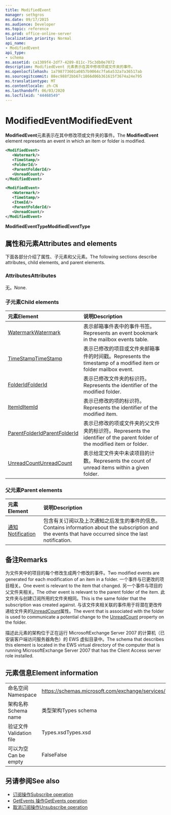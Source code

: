```yaml
---
title: ModifiedEvent
manager: sethgros
ms.date: 09/17/2015
ms.audience: Developer
ms.topic: reference
ms.prod: office-online-server
localization_priority: Normal
api_name:
- ModifiedEvent
api_type:
- schema
ms.assetid: ca1309f4-2df7-4289-811c-75c3db0e7072
description: ModifiedEvent 元素表示在其中修改项或文件夹的事件。
ms.openlocfilehash: 1a798773601a0857b9064c7fa6a532a7a36517ab
ms.sourcegitcommit: 88ec988f2bb67c1866d06b361615f3674a24e795
ms.translationtype: MT
ms.contentlocale: zh-CN
ms.lasthandoff: 06/03/2020
ms.locfileid: "44468549"
---
```

# <a name="modifiedevent"></a><span data-ttu-id="baebb-103">ModifiedEvent</span><span class="sxs-lookup"><span data-stu-id="baebb-103">ModifiedEvent</span></span>

<span data-ttu-id="baebb-104">**ModifiedEvent**元素表示在其中修改项或文件夹的事件。</span><span class="sxs-lookup"><span data-stu-id="baebb-104">The **ModifiedEvent** element represents an event in which an item or folder is modified.</span></span> 
  
```xml
<ModifiedEvent>
   <Watermark/>
   <TimeStamp/>
   <FolderId/>
   <ParentFolderId/>
   <UnreadCount/>
</ModifiedEvent>
```

```xml
<ModifiedEvent>
   <Watermark/>
   <TimeStamp/>
   <ItemId/> 
   <ParentFolderId/>
   <UnreadCount/>
</ModifiedEvent>
```

<span data-ttu-id="baebb-105">**ModifiedEventType**</span><span class="sxs-lookup"><span data-stu-id="baebb-105">**ModifiedEventType**</span></span>

## <a name="attributes-and-elements"></a><span data-ttu-id="baebb-106">属性和元素</span><span class="sxs-lookup"><span data-stu-id="baebb-106">Attributes and elements</span></span>

<span data-ttu-id="baebb-107">下面各部分介绍了属性、子元素和父元素。</span><span class="sxs-lookup"><span data-stu-id="baebb-107">The following sections describe attributes, child elements, and parent elements.</span></span>
  
### <a name="attributes"></a><span data-ttu-id="baebb-108">Attributes</span><span class="sxs-lookup"><span data-stu-id="baebb-108">Attributes</span></span>

<span data-ttu-id="baebb-109">无。</span><span class="sxs-lookup"><span data-stu-id="baebb-109">None.</span></span>
  
### <a name="child-elements"></a><span data-ttu-id="baebb-110">子元素</span><span class="sxs-lookup"><span data-stu-id="baebb-110">Child elements</span></span>

|<span data-ttu-id="baebb-111">**元素**</span><span class="sxs-lookup"><span data-stu-id="baebb-111">**Element**</span></span>|<span data-ttu-id="baebb-112">**说明**</span><span class="sxs-lookup"><span data-stu-id="baebb-112">**Description**</span></span>|
|:-----|:-----|
|[<span data-ttu-id="baebb-113">Watermark</span><span class="sxs-lookup"><span data-stu-id="baebb-113">Watermark</span></span>](watermark.md) <br/> |<span data-ttu-id="baebb-114">表示邮箱事件表中的事件书签。</span><span class="sxs-lookup"><span data-stu-id="baebb-114">Represents an event bookmark in the mailbox events table.</span></span>  <br/> |
|[<span data-ttu-id="baebb-115">TimeStamp</span><span class="sxs-lookup"><span data-stu-id="baebb-115">TimeStamp</span></span>](timestamp.md) <br/> |<span data-ttu-id="baebb-116">表示已修改的项目或文件夹邮箱事件的时间戳。</span><span class="sxs-lookup"><span data-stu-id="baebb-116">Represents the timestamp of a modified item or folder mailbox event.</span></span>  <br/> |
|[<span data-ttu-id="baebb-117">FolderId</span><span class="sxs-lookup"><span data-stu-id="baebb-117">FolderId</span></span>](folderid.md) <br/> |<span data-ttu-id="baebb-118">表示已修改文件夹的标识符。</span><span class="sxs-lookup"><span data-stu-id="baebb-118">Represents the identifier of the modified folder.</span></span>  <br/> |
|[<span data-ttu-id="baebb-119">ItemId</span><span class="sxs-lookup"><span data-stu-id="baebb-119">ItemId</span></span>](itemid.md) <br/> |<span data-ttu-id="baebb-120">表示已修改的项的标识符。</span><span class="sxs-lookup"><span data-stu-id="baebb-120">Represents the identifier of the modified item.</span></span>  <br/> |
|[<span data-ttu-id="baebb-121">ParentFolderId</span><span class="sxs-lookup"><span data-stu-id="baebb-121">ParentFolderId</span></span>](parentfolderid.md) <br/> |<span data-ttu-id="baebb-122">表示已修改的项或文件夹的父文件夹的标识符。</span><span class="sxs-lookup"><span data-stu-id="baebb-122">Represents the identifier of the parent folder of the modified item or folder.</span></span>  <br/> |
|[<span data-ttu-id="baebb-123">UnreadCount</span><span class="sxs-lookup"><span data-stu-id="baebb-123">UnreadCount</span></span>](unreadcount.md) <br/> |<span data-ttu-id="baebb-124">表示给定文件夹中未读项目的计数。</span><span class="sxs-lookup"><span data-stu-id="baebb-124">Represents the count of unread items within a given folder.</span></span>  <br/> |
   
### <a name="parent-elements"></a><span data-ttu-id="baebb-125">父元素</span><span class="sxs-lookup"><span data-stu-id="baebb-125">Parent elements</span></span>

|<span data-ttu-id="baebb-126">**元素**</span><span class="sxs-lookup"><span data-stu-id="baebb-126">**Element**</span></span>|<span data-ttu-id="baebb-127">**说明**</span><span class="sxs-lookup"><span data-stu-id="baebb-127">**Description**</span></span>|
|:-----|:-----|
|[<span data-ttu-id="baebb-128">通知</span><span class="sxs-lookup"><span data-stu-id="baebb-128">Notification</span></span>](notification-ex15websvcsotherref.md) <br/> |<span data-ttu-id="baebb-129">包含有关订阅以及上次通知之后发生的事件的信息。</span><span class="sxs-lookup"><span data-stu-id="baebb-129">Contains information about the subscription and the events that have occurred since the last notification.</span></span>  <br/> |
   
## <a name="remarks"></a><span data-ttu-id="baebb-130">备注</span><span class="sxs-lookup"><span data-stu-id="baebb-130">Remarks</span></span>

<span data-ttu-id="baebb-131">为文件夹中的项目的每个修改生成两个修改的事件。</span><span class="sxs-lookup"><span data-stu-id="baebb-131">Two modified events are generated for each modification of an item in a folder.</span></span> <span data-ttu-id="baebb-132">一个事件与已更改的项目相关。</span><span class="sxs-lookup"><span data-stu-id="baebb-132">One event is relevant to the item that changed.</span></span> <span data-ttu-id="baebb-133">另一个事件与项目的父文件夹相关。</span><span class="sxs-lookup"><span data-stu-id="baebb-133">The other event is relevant to the parent folder of the item.</span></span> <span data-ttu-id="baebb-134">此文件夹与创建订阅所用的文件夹相同。</span><span class="sxs-lookup"><span data-stu-id="baebb-134">This is the same folder that the subscription was created against.</span></span> <span data-ttu-id="baebb-135">与该文件夹相关联的事件用于将潜在更改传递给文件夹的[UnreadCount](unreadcount.md)属性。</span><span class="sxs-lookup"><span data-stu-id="baebb-135">The event that is associated with the folder is used to communicate a potential change to the [UnreadCount](unreadcount.md) property on the folder.</span></span> 
  
<span data-ttu-id="baebb-136">描述此元素的架构位于正在运行 MicrosoftExchange Server 2007 的计算机（已安装客户端访问服务器角色）的 EWS 虚拟目录中。</span><span class="sxs-lookup"><span data-stu-id="baebb-136">The schema that describes this element is located in the EWS virtual directory of the computer that is running MicrosoftExchange Server 2007 that has the Client Access server role installed.</span></span>
  
## <a name="element-information"></a><span data-ttu-id="baebb-137">元素信息</span><span class="sxs-lookup"><span data-stu-id="baebb-137">Element information</span></span>

|||
|:-----|:-----|
|<span data-ttu-id="baebb-138">命名空间</span><span class="sxs-lookup"><span data-stu-id="baebb-138">Namespace</span></span>  <br/> |https://schemas.microsoft.com/exchange/services/2006/types  <br/> |
|<span data-ttu-id="baebb-139">架构名称</span><span class="sxs-lookup"><span data-stu-id="baebb-139">Schema name</span></span>  <br/> |<span data-ttu-id="baebb-140">类型架构</span><span class="sxs-lookup"><span data-stu-id="baebb-140">Types schema</span></span>  <br/> |
|<span data-ttu-id="baebb-141">验证文件</span><span class="sxs-lookup"><span data-stu-id="baebb-141">Validation file</span></span>  <br/> |<span data-ttu-id="baebb-142">Types.xsd</span><span class="sxs-lookup"><span data-stu-id="baebb-142">Types.xsd</span></span>  <br/> |
|<span data-ttu-id="baebb-143">可以为空</span><span class="sxs-lookup"><span data-stu-id="baebb-143">Can be empty</span></span>  <br/> |<span data-ttu-id="baebb-144">False</span><span class="sxs-lookup"><span data-stu-id="baebb-144">False</span></span>  <br/> |
   
## <a name="see-also"></a><span data-ttu-id="baebb-145">另请参阅</span><span class="sxs-lookup"><span data-stu-id="baebb-145">See also</span></span>

- [<span data-ttu-id="baebb-146">订阅操作</span><span class="sxs-lookup"><span data-stu-id="baebb-146">Subscribe operation</span></span>](subscribe-operation.md)  
- [<span data-ttu-id="baebb-147">GetEvents 操作</span><span class="sxs-lookup"><span data-stu-id="baebb-147">GetEvents operation</span></span>](getevents-operation.md)  
- [<span data-ttu-id="baebb-148">取消订阅操作</span><span class="sxs-lookup"><span data-stu-id="baebb-148">Unsubscribe operation</span></span>](unsubscribe-operation.md)

